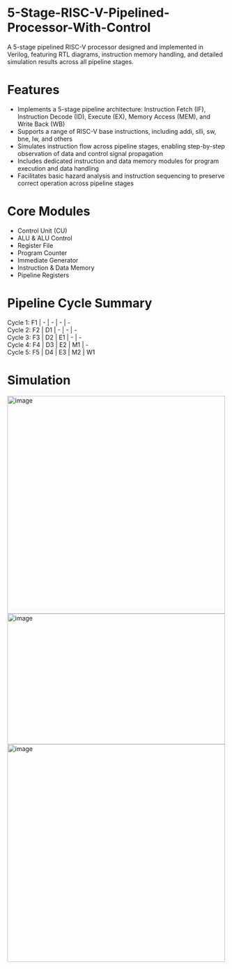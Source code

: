 # 5-Stage-RISC-V-Pipelined-Processor-With-Control
A 5-stage pipelined RISC-V processor designed and implemented in Verilog, featuring RTL diagrams, instruction memory handling, and detailed simulation results across all pipeline stages.

# Features
- Implements a 5-stage pipeline architecture: Instruction Fetch (IF), Instruction Decode (ID), Execute (EX), Memory Access (MEM), and Write Back (WB)
- Supports a range of RISC-V base instructions, including addi, slli, sw, bne, lw, and others
- Simulates instruction flow across pipeline stages, enabling step-by-step observation of data and control signal propagation
- Includes dedicated instruction and data memory modules for program execution and data handling
- Facilitates basic hazard analysis and instruction sequencing to preserve correct operation across pipeline stages

# Core Modules
- Control Unit (CU)
- ALU & ALU Control
- Register File
- Program Counter
- Immediate Generator
- Instruction & Data Memory
- Pipeline Registers

# Pipeline Cycle Summary

  
Cycle 1: F1  |  -   |  -   |  -   |  -  
Cycle 2: F2  | D1   |  -   |  -   |  -  
Cycle 3: F3  | D2   | E1   |  -   |  -  
Cycle 4: F4  | D3   | E2   | M1   |  -  
Cycle 5: F5  | D4   | E3   | M2   | W1


# Simulation
<img width="500" height="500" alt="image" src="https://github.com/user-attachments/assets/e2175f5e-b0fe-486d-88e3-466fa9b0244a" /> 
<img width="500" height="300" alt="image" src="https://github.com/user-attachments/assets/3ed7ff04-8f1f-4611-aeb2-b38d7991dab8" /> <img width="500" height="500" alt="image" src="https://github.com/user-attachments/assets/3aa3e31d-0033-4346-ae55-e3cbe318494b" />


